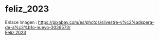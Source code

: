 # feliz_2023

Enlace Imagen : <a href="https://pixabay.com/es/photos/silvestre-v%c3%adspera-de-a%c3%b1o-nuevo-3036573"/>https://pixabay.com/es/photos/silvestre-v%c3%adspera-de-a%c3%b1o-nuevo-3036573/</a>
<br/>
<a href="https://tripleyei.github.io/feliz_2023/"> Feliz 2023</a>
